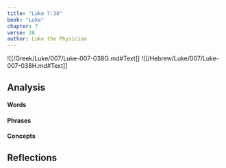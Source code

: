 ```yaml
---
title: "Luke 7:38"
book: "Luke"
chapter: 7
verse: 38
author: Luke the Physician
---
```

![[/Greek/Luke/007/Luke-007-038G.md#Text]]
![[/Hebrew/Luke/007/Luke-007-038H.md#Text]]

## Analysis

#### Words

#### Phrases

#### Concepts

## Reflections
